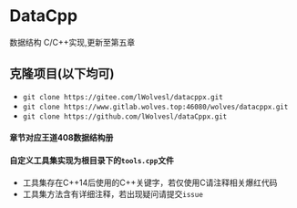 # DataCpp

数据结构 C/C++实现,更新至第五章

## 克隆项目(以下均可)
- ```git clone https://gitee.com/lWolvesl/datacppx.git```
- ```git clone https://www.gitlab.wolves.top:46080/wolves/datacppx.git```
- ```git clone https://github.com/lWolvesl/dataCppx.git```

#### 章节对应王道408数据结构册

#### 自定义工具集实现为根目录下的```tools.cpp```文件
- 工具集存在C++14后使用的C++关键字，若仅使用C请注释相关爆红代码
- 工具集方法含有详细注释，若出现疑问请提交```issue```